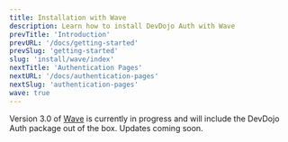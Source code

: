 ```yaml
---
title: Installation with Wave
description: Learn how to install DevDojo Auth with Wave
prevTitle: 'Introduction'
prevURL: '/docs/getting-started'
prevSlug: 'getting-started'
slug: 'install/wave/index'
nextTitle: 'Authentication Pages'
nextURL: '/docs/authentication-pages'
nextSlug: 'authentication-pages'
wave: true
---
```


Version 3.0 of [Wave](https://devdojo.com/wave) is currently in progress and will include the DevDojo Auth package out of the box. Updates coming soon.